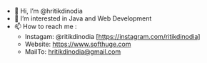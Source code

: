- 👋 Hi, I’m @hritikdinodia
- 👀 I’m interested in Java and Web Development
- 📫 How to reach me :
  * Instagam: @ritikdinodia  [https://instagram.com/ritikdinodia]
  * Website: https://www.softhuge.com
  * MailTo: hritikdinodia@gmail.com
